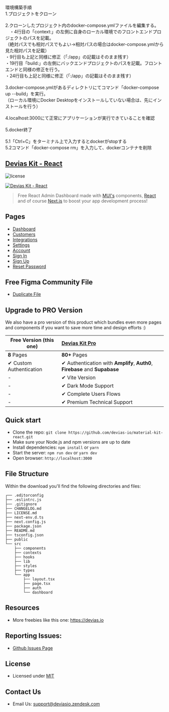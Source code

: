 環境構築手順<br>
1.プロジェクトをクローン<br>
<br>
2.クローンしたプロジェクト内のdocker-compose.ymlファイルを編集する。<br>
　・4行目の「context:」の左側に自身のローカル環境でのフロントエンドプロジェクトのパスを記載。<br>
  （絶対パスでも相対パスでもよい→相対パスの場合はdocker-compose.ymlから見た相対パスを記載）<br>
  ・9行目も上記と同様に修正（「:/app」の記載はそのまま残す）<br>
  ・19行目「build:」の左側にバックエンドプロジェクトのパスを記載。フロントエンドと同様の修正を行う。<br>
  ・24行目も上記と同様に修正（「:/app」の記載はそのまま残す）<br>
  <br>
3.docker-compose.ymlがあるディレクトリにてコマンド「docker-compose up --build」を実行。<br>
  （ローカル環境にDocker Desktopをインストールしていない場合は、先にインストールを行う）<br>
  <br>
4.localhost:3000にて正常にアプリケーションが実行できていることを確認<br>
<br>
5.docker終了<br>
<br>
5.1「Ctrl+C」をターミナル上で入力するとdockerがstopする<br>
5.2コマンド「docker-compose rm」を入力して、dockerコンテナを削除<br>
  

## [Devias Kit - React](https://material-kit-react.devias.io/)

![license](https://img.shields.io/badge/license-MIT-blue.svg)

[![Devias Kit - React](https://github.com/devias-io/material-kit-react/blob/main/public/assets/thumbnail.png)](https://material-kit-react.devias.io/)

> Free React Admin Dashboard made with [MUI's](https://mui.com) components, [React](https://reactjs.org) and of course [Next.js](https://github.com/vercel/next.js) to boost your app development process!

## Pages 

- [Dashboard](https://material-kit-react.devias.io)
- [Customers](https://material-kit-react.devias.io/dashboard/customers)
- [Integrations](https://material-kit-react.devias.io/dashboard/integrations)
- [Settings](https://material-kit-react.devias.io/dashboard/settings)
- [Account](https://material-kit-react.devias.io/dashboard/account)
- [Sign In](https://material-kit-react.devias.io/auth/sign-in)
- [Sign Up](https://material-kit-react.devias.io/auth/sign-up)
- [Reset Password](https://material-kit-react.devias.io/auth/reset-password)

## Free Figma Community File

- [Duplicate File](https://www.figma.com/file/b3L1Np4RYiicZAOMopHNkm/Devias-Dashboard-Design-Library-Kit)

## Upgrade to PRO Version

We also have a pro version of this product which bundles even more pages and components if you want
to save more time and design efforts :)

| Free Version (this one)  | [Devias Kit Pro](https://mui.com/store/items/devias-kit-pro/)                |
| ------------------------ | :--------------------------------------------------------------------------- |
| **8** Pages              | **80+** Pages                                                                |
| ✔ Custom Authentication  | ✔ Authentication with **Amplify**, **Auth0**, **Firebase** and **Supabase**  |
| -                        | ✔ Vite Version                                                               |
| -                        | ✔ Dark Mode Support                                                          |
| -                        | ✔ Complete Users Flows                                                       |
| -                        | ✔ Premium Technical Support                                                  |

## Quick start

- Clone the repo: `git clone https://github.com/devias-io/material-kit-react.git`
- Make sure your Node.js and npm versions are up to date
- Install dependencies: `npm install` or `yarn`
- Start the server: `npm run dev` or `yarn dev`
- Open browser: `http://localhost:3000`

## File Structure

Within the download you'll find the following directories and files:

```
┌── .editorconfig
├── .eslintrc.js
├── .gitignore
├── CHANGELOG.md
├── LICENSE.md
├── next-env.d.ts
├── next.config.js
├── package.json
├── README.md
├── tsconfig.json
├── public
└── src
	├── components
	├── contexts
	├── hooks
	├── lib
	├── styles
	├── types
	└── app
		├── layout.tsx
		├── page.tsx
		├── auth
		└── dashboard
```

## Resources

- More freebies like this one: https://devias.io

## Reporting Issues:

- [Github Issues Page](https://github.com/devias-io/material-kit-react/issues)

## License

- Licensed under [MIT](https://github.com/devias-io/material-kit-react/blob/main/LICENSE.md)

## Contact Us

- Email Us: support@deviasio.zendesk.com
